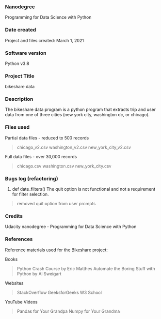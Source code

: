 
### Nanodegree
Programming for Data Science with Python

### Date created
Project and files created: March 1, 2021

### Software version
Python v3.8

### Project Title
bikeshare data

### Description
The bikeshare data program is a python program that extracts trip and user data from one of three cities (new york city, washington dc, or chicago).

### Files used
Partial data files - reduced to 500 records
> chicago_v2.csv
> washington_v2.csv
> new_york_city_v2.csv

Full data files - over 30,000 records
> chicago.csv
> washington.csv
> new_york_city.csv

### Bugs log (refactoring)
1. def date_filters()
The quit option is not functional and not a requirement for filter selection.
> removed quit option from user prompts


### Credits
Udacity nanodegree - Programming for Data Science with Python

### References
Reference materials used for the Bikeshare project:

Books
> Python Crash Course by Eric Matthes
> Automate the Boring Stuff with Python by Al Sweigart

Websites
> StackOverflow
> GeeksforGeeks
> W3 School

YouTube Videos
> Pandas for Your Grandpa
> Numpy for Your Grandma


